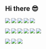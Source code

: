 
## Hi there 😎

<span><img src="https://img.shields.io/badge/typescript-%23007ACC.svg?style=for-the-badge&logo=typescript&logoColor=white" /></span>
<span><img src="https://img.shields.io/badge/vuejs-%2342b883.svg?style=for-the-badge&logo=vuedotjs&logoColor=%23ffffff" /></span>
<span><img src="https://img.shields.io/badge/nuxtjs-%2303c16a.svg?style=for-the-badge&logo=nuxtdotjs&logoColor=%23ffffff" /></span>
<span><img src="https://img.shields.io/badge/react-%23087ea4.svg?style=for-the-badge&logo=react&logoColor=%23ffffff" /></span>
<span><img src="https://img.shields.io/badge/nextjs-%23111111.svg?style=for-the-badge&logo=nextdotjs&logoColor=%23ffffff" /></span>

<span><img src="https://img.shields.io/badge/rxjs-%23B7178C.svg?style=for-the-badge&logo=reactivex&logoColor=white" /></span>
<span><img src="https://img.shields.io/badge/nestjs-%23E0234E.svg?style=for-the-badge&logo=nestjs&logoColor=white" /></span>
<span><img src="https://img.shields.io/badge/vite-%23646CFF.svg?style=for-the-badge&logo=vite&logoColor=white" /></span>
<span><img src="https://img.shields.io/badge/github%20actions-%232671E5.svg?style=for-the-badge&logo=githubactions&logoColor=white" /></span>
<span><img src="https://img.shields.io/badge/-Storybook-FF4785?style=for-the-badge&logo=storybook&logoColor=white" /></span>
<span><img src="https://img.shields.io/badge/PNPM-%23f9ad00.svg?style=for-the-badge&logo=pnpm&logoColor=white" /></span>

<span><img src="https://img.shields.io/badge/javascript-%23ff0000.svg?style=for-the-badge&logo=javascript&logoColor=white" /></span>
<span><img src="https://img.shields.io/badge/html5-%23E34F26.svg?style=for-the-badge&logo=html5&logoColor=white" /></span>
<span><img src="https://img.shields.io/badge/css3-%231572B6.svg?style=for-the-badge&logo=css3&logoColor=white" /></span>
